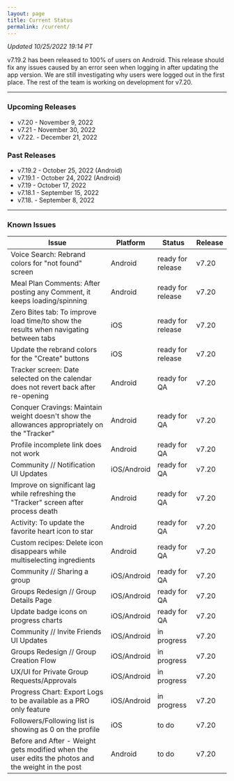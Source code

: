```yaml
---
layout: page
title: Current Status
permalink: /current/
---
```


_Updated 10/25/2022 19:14 PT_

v7.19.2 has been released to 100% of users on Android. This release should fix any issues caused by an error seen when logging in after updating the app version. We are still investigating why users were logged out in the first place. The rest of the team is working on development for v7.20.

***

### Upcoming Releases
- v7.20   - November 9, 2022
- v7.21   - November 30, 2022
- v7.22.  - December 21, 2022
 
### Past Releases
- v7.19.2 - October 25, 2022 (Android)
- v7.19.1 - October 24, 2022 (Android)
- v7.19   - October 17, 2022
- v7.18.1 - September 15, 2022
- v7.18.  - September 8, 2022


***

### Known Issues

|Issue                          |Platform   | Status    | Release           |
| ---                           | ---       | ---       | ---               |
|Voice Search: Rebrand colors for "not found" screen|Android |ready for release| v7.20|
|Meal Plan Comments: After posting any Comment, it keeps loading/spinning |Android |ready for release| v7.20|
|Zero Bites tab: To improve load time/to show the results when navigating between tabs |iOS |ready for release| v7.20|
|Update the rebrand colors for the "Create" buttons |iOS |ready for release| v7.20|
|Tracker screen: Date selected on the calendar does not revert back after re-opening|Android |ready for QA| v7.20|
|Conquer Cravings: Maintain weight doesn't show the allowances appropriately on the "Tracker"|Android |ready for QA| v7.20|
|Profile incomplete link does not work |Android |ready for QA| v7.20|
|Community // Notification UI Updates|iOS/Android |ready for QA| v7.20|
|Improve on significant lag while refreshing the "Tracker" screen after process death |Android |ready for QA| v7.20|
|Activity: To update the favorite heart icon to star |Android |ready for QA| v7.20|
|Custom recipes: Delete icon disappears while multiselecting ingredients |Android |ready for QA| v7.20|
|Community // Sharing a group|iOS/Android |ready for QA| v7.20|
|Groups Redesign // Group Details Page|iOS/Android |ready for QA| v7.20|
|Update badge icons on progress charts |iOS/Android |ready for QA| v7.20|
|Community // Invite Friends UI Updates|iOS/Android |in progress| v7.20|
|Groups Redesign // Group Creation Flow|iOS/Android |in progress| v7.20|
|UX/UI for Private Group Requests/Approvals|iOS/Android |in progress | v7.20|
|Progress Chart: Export Logs to be available as a PRO only feature| iOS/Android |in progress| v7.20|
|Followers/Following list is showing as 0 on the profile |iOS |to do| v7.20|
|Before and After - Weight gets modified when the user edits the photos and the weight in the post |Android |to do| v7.20|
